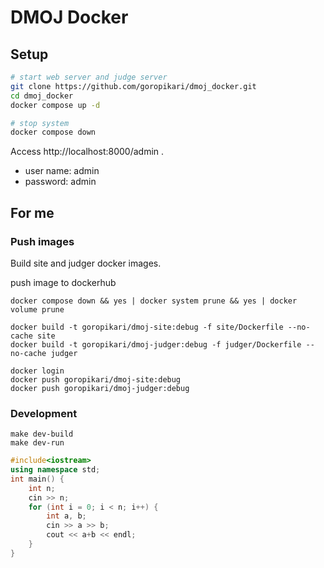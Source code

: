 # DMOJ Docker

## Setup

```bash
# start web server and judge server
git clone https://github.com/goropikari/dmoj_docker.git
cd dmoj_docker
docker compose up -d

# stop system
docker compose down
```

Access http://localhost:8000/admin .
- user name: admin
- password: admin


## For me
### Push images
Build site and judger docker images.

push image to dockerhub
```
docker compose down && yes | docker system prune && yes | docker volume prune

docker build -t goropikari/dmoj-site:debug -f site/Dockerfile --no-cache site
docker build -t goropikari/dmoj-judger:debug -f judger/Dockerfile --no-cache judger

docker login
docker push goropikari/dmoj-site:debug
docker push goropikari/dmoj-judger:debug
```

### Development

```
make dev-build
make dev-run
```

```cpp
#include<iostream>
using namespace std;
int main() {
    int n;
    cin >> n;
    for (int i = 0; i < n; i++) {
        int a, b;
        cin >> a >> b;
        cout << a+b << endl;
    }
}
```
